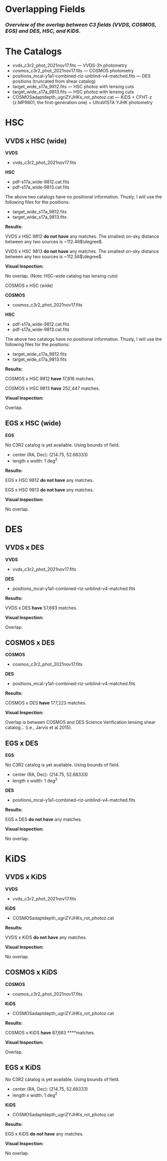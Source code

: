# Overlapping Fields
### <em> Overview of the overlap between C3 fields (VVDS, COSMOS, EGS) and DES, HSC, and KiDS. </em> 

# The Catalogs

- vvds_c3r2_phot_2021nov17.fits — VVDS-2h photometry
- cosmos_c3r2_phot_2021nov17.fits — COSMOS photometry
- positions_mcal-y1a1-combined-riz-unblind-v4-matched.fits — DES positions (truncated from shear catalog)
- target_wide_s17a_9812.fits — HSC photoz with lensing cuts
- target_wide_s17a_9813.fits — HSC photoz with lensing cuts
- COSMOSadaptdepth_ugriZYJHKs_rot_photoz.cat — KiDS + CFHT-z (z.MP9801, the first-generation one) + UltraVISTA YJHK photometry

 

# HSC

## VVDS x HSC (wide)

**VVDS**

- vvds_c3r2_phot_2021nov17.fits

**HSC**

- pdf-s17a_wide-9812.cat.fits
- pdf-s17a_wide-9813.cat.fits

The above two catalogs have no positional information. Thusly, I will use the following files for the positions: 

- target_wide_s17a_9812.fits
- target_wide_s17a_9813.fits

**Results:** 

VVDS x HSC 9812 **do not** **have** any matches. The smallest on-sky distance between any two sources is ~112.46$\degree$. 

VVDS x HSC 9813 **do not have** any matches. The smallest on-sky distance between any two sources is ~112.56$\degree$.

**Visual Inspection:** 

No overlap. (Note: HSC-wide catalog has lensing cuts) 

COSMOS x HSC (wide) 

**COSMOS**

- cosmos_c3r2_phot_2021nov17.fits

**HSC** 

- pdf-s17a_wide-9812.cat.fits
- pdf-s17a_wide-9813.cat.fits

The above two catalogs have no positional information. Thusly, I will use the following files for the positions: 

- target_wide_s17a_9812.fits
- target_wide_s17a_9813.fits

**Results:** 

COSMOS x HSC 9812 **have** 17,816 matches. 

COSMOS x HSC 9813 **have** 252,447 matches. 

**Visual Inspection:** 

Overlap. 

## EGS x HSC (wide)

**EGS**

No C3R2 catalog is yet available. Using bounds of field. 

- center (RA, Dec): (214.75, 52.68333)
- length x width: 1 deg$^2$

**Results:** 

EGS x HSC 9812 **do not have** any matches. 

EGS x HSC 9813 **do not have** any matches. 

**Visual Inspection:** 

No overlap.

# DES

## VVDS x DES

**VVDS**

- vvds_c3r2_phot_2021nov17.fits

**DES**

- positions_mcal-y1a1-combined-riz-unblind-v4-matched.fits

**Results:** 

VVDS x DES **have** 57,693 matches. 

**Visual Inspection:** 

Overlap.

## COSMOS x DES

**COSMOS**

- cosmos_c3r2_phot_2021nov17.fits

**DES**

- positions_mcal-y1a1-combined-riz-unblind-v4-matched.fits

**Results:** 

COSMOS x DES **have** 177,223 matches. 

 **Visual Inspection:** 

Overlap is between COSMOS and DES Science Verification lensing shear catalog... (i.e., Jarvis et al 2015). 

## EGS x DES

**EGS**

No C3R2 catalog is yet available. Using bounds of field. 

- center (RA, Dec): (214.75, 52.68333)
- length x width: 1 deg$^2$

**DES**

- positions_mcal-y1a1-combined-riz-unblind-v4-matched.fits

**Results:** 

EGS x DES **do not have** any matches.

**Visual Inspection:** 

No overlap. 

# KiDS

## VVDS x KiDS

**VVDS**

- vvds_c3r2_phot_2021nov17.fits

**KiDS**

- COSMOSadaptdepth_ugriZYJHKs_rot_photoz.cat

**Results:** 

VVDS x KiDS **do not have** any matches. 

**Visual Inspection:** 

No overlap. 

## COSMOS x KiDS

**COSMOS**

- cosmos_c3r2_phot_2021nov17.fits

**KiDS**

- COSMOSadaptdepth_ugriZYJHKs_rot_photoz.cat

**Results:**

COSMOS x KiDS **have** 87,683 ****matches. 

**Visual Inspection:** 

Overlap.

## EGS x KiDS

No C3R2 catalog is yet available. Using bounds of field. 

- center (RA, Dec): (214.75, 52.68333)
- length x width: 1 deg$^2$

**KiDS**

- COSMOSadaptdepth_ugriZYJHKs_rot_photoz.cat

**Results:** 

EGS x KiDS **do not have** any matches. 

**Visual Inspection:** 

No overlap.
